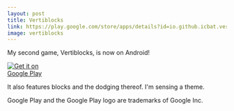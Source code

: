 ```yaml
---
layout: post
title: Vertiblocks
link: https://play.google.com/store/apps/details?id=io.github.icbat.vertical
image: vertiblocks
---
```


My second game, Vertiblocks, is now on Android!

<a href='https://play.google.com/store/apps/details?id=io.github.icbat.vertical'><img alt='Get it on Google Play' src='https://play.google.com/intl/en_us/badges/images/generic/en_badge_web_generic.png' style='max-width: 20%;' /></a>

It also features blocks and the dodging thereof. I'm sensing a theme.


Google Play and the Google Play logo are trademarks of Google Inc.
